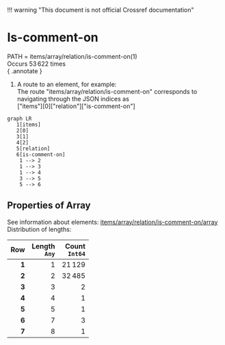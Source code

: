 !!! warning "This document is not official Crossref documentation"
# Is-comment-on
PATH = items/array/relation/is-comment-on(1)  
Occurs 53 622 times  
{ .annotate }

1. A route to an element, for example:  
   The route "items/array/relation/is-comment-on" corresponds to navigating through the JSON indices as  
   ["items"][0]["relation"]["is-comment-on"]  

```mermaid
graph LR
   1[items]
   2[0]
   3[1]
   4[2]
   5[relation]
   6[is-comment-on]
    1 --> 2
    1 --> 3
    1 --> 4
    3 --> 5
    5 --> 6
```


## Properties of Array
See information about elements: [items/array/relation/is-comment-on/array](array/index.md)  
Distribution of lengths:  

| **Row** | **Length**<br>`Any` | **Count**<br>`Int64` |
|--------:|--------------------:|---------------------:|
| **1**   | 1                   | 21 129               |
| **2**   | 2                   | 32 485               |
| **3**   | 3                   | 2                    |
| **4**   | 4                   | 1                    |
| **5**   | 5                   | 1                    |
| **6**   | 7                   | 3                    |
| **7**   | 8                   | 1                    |

